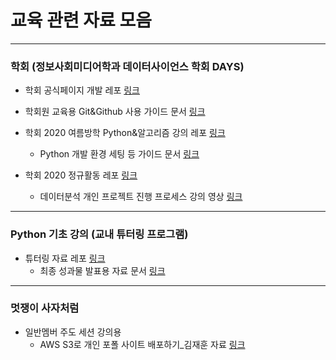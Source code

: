 # 교육 관련 자료 모음
--------------------------------------------------------
### 학회 (정보사회미디어학과 데이터사이언스 학회 DAYS)
- 학회 공식페이지 개발 레포 [링크](https://github.com/jaehoonkimm/days-about-page_DAYS)  
- 학회원 교육용 Git&Github 사용 가이드 문서 [링크](https://github.com/jaehoonkimm/Education_resource/blob/master/DAYS%20%ED%94%84%EB%A1%9C%EC%A0%9D%ED%8A%B8%EB%A5%BC%20%EC%9C%84%ED%95%9C%20Git%26Github%20%EC%82%AC%EC%9A%A9%ED%95%B4%EB%B3%B4%EA%B8%B0_JaehoonKim.pdf)  

- 학회 2020 여름방학 Python&알고리즘 강의 레포 [링크](https://github.com/jaehoonkimm/DAYS_Python-Summer-Class)  
  - Python 개발 환경 세팅 등 가이드 문서 [링크](https://github.com/jaehoonkimm/Education_resource/blob/master/DAYS_%EC%84%B8%EC%85%98%20%EC%A4%80%EB%B9%84%20%EC%95%88%EB%82%B4%EC%84%9C.pdf)
- 학회 2020 정규활동 레포 [링크](https://github.com/jaehoonkimm/2020-2_DAYS_session)  
  - 데이터분석 개인 프로젝트 진행 프로세스 강의 영상 [링크](https://www.youtube.com/watch?v=_OBXYMScFbU)
--------------------------------------------------------
### Python 기초 강의 (교내 튜터링 프로그램)
- 튜터링 자료 레포 [링크](https://github.com/jaehoonkimm/2020-2_Python_Tutoring)  
  - 최종 성과물 발표용 자료 문서 [링크](https://github.com/jaehoonkimm/Education_resource/blob/master/2020-2%ED%95%99%EA%B8%B0%20%ED%8A%9C%ED%84%B0%EB%A7%81%20%EC%84%B1%EA%B3%BC%EB%AC%BC%20%EB%B0%9C%ED%91%9C%EC%9E%90%EB%A3%8C_Anaconda.pdf)
--------------------------------------------------------
### 멋쟁이 사자처럼
- 일반멤버 주도 세션 강의용
  - AWS S3로 개인 포폴 사이트 배포하기_김재훈 자료 [링크](https://github.com/jaehoonkimm/Education_resource/blob/master/AWS%20S3%EB%A1%9C%20%EA%B0%9C%EC%9D%B8%20%ED%8F%AC%ED%8F%B4%20%EC%82%AC%EC%9D%B4%ED%8A%B8%20%EB%B0%B0%ED%8F%AC%ED%95%98%EA%B8%B0_%EA%B9%80%EC%9E%AC%ED%9B%88.pdf)
